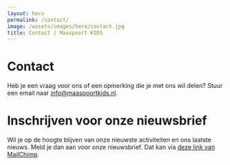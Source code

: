 ```yaml
---
layout: hero
permalink: /contact/
image: /assets/images/hero/contact.jpg
title: Contact | Maaspoort KIDS
---
```

# Contact

Heb je een vraag voor ons of een opmerking die je met ons wil delen?
Stuur een email naar [info@maaspoortkids.nl](mailto://info@maaspoortkids?subject=contactpagina).

# Inschrijven voor onze nieuwsbrief

Wil je op de hoogte blijven van onze nieuwste activiteiten en ons laatste nieuws. Meld je dan aan voor onze nieuwsbrief. Dat kan via [deze link van MailChimp](https://mailchi.mp/8e27115a6d78/maaspoort-kids-nieuwsbrief).
